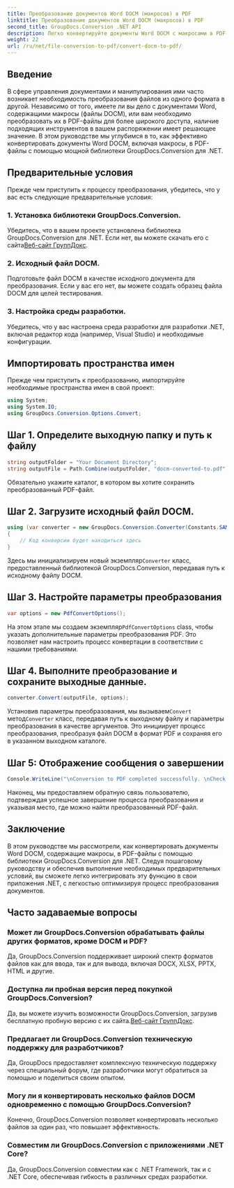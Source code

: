 ```yaml
---
title: Преобразование документов Word DOCM (макросов) в PDF
linktitle: Преобразование документов Word DOCM (макросов) в PDF
second_title: GroupDocs.Conversion .NET API
description: Легко конвертируйте документы Word DOCM с макросами в PDF-файлы с помощью GroupDocs.Conversion для .NET. Оптимизируйте процесс управления документами.
weight: 22
url: /ru/net/file-conversion-to-pdf/convert-docm-to-pdf/
---
```

## Введение
В сфере управления документами и манипулирования ими часто возникает необходимость преобразования файлов из одного формата в другой. Независимо от того, имеете ли вы дело с документами Word, содержащими макросы (файлы DOCM), или вам необходимо преобразовать их в PDF-файлы для более широкого доступа, наличие подходящих инструментов в вашем распоряжении имеет решающее значение. В этом руководстве мы углубимся в то, как эффективно конвертировать документы Word DOCM, включая макросы, в PDF-файлы с помощью мощной библиотеки GroupDocs.Conversion для .NET.
## Предварительные условия
Прежде чем приступить к процессу преобразования, убедитесь, что у вас есть следующие предварительные условия:
### 1. Установка библиотеки GroupDocs.Conversion.
 Убедитесь, что в вашем проекте установлена библиотека GroupDocs.Conversion для .NET. Если нет, вы можете скачать его с сайта[Веб-сайт ГруппДокс](https://releases.groupdocs.com/conversion/net/).
### 2. Исходный файл DOCM.
Подготовьте файл DOCM в качестве исходного документа для преобразования. Если у вас его нет, вы можете создать образец файла DOCM для целей тестирования.
### 3. Настройка среды разработки.
Убедитесь, что у вас настроена среда разработки для разработки .NET, включая редактор кода (например, Visual Studio) и необходимые конфигурации.

## Импортировать пространства имен
Прежде чем приступить к преобразованию, импортируйте необходимые пространства имен в свой проект:
```csharp
using System;
using System.IO;
using GroupDocs.Conversion.Options.Convert;
```
## Шаг 1. Определите выходную папку и путь к файлу
```csharp
string outputFolder = "Your Document Directory";
string outputFile = Path.Combine(outputFolder, "docm-converted-to.pdf");
```
Обязательно укажите каталог, в котором вы хотите сохранить преобразованный PDF-файл.
## Шаг 2. Загрузите исходный файл DOCM.
```csharp
using (var converter = new GroupDocs.Conversion.Converter(Constants.SAMPLE_DOCM))
{
    // Код конверсии будет находиться здесь
}
```
 Здесь мы инициализируем новый экземпляр`Converter` класс, предоставленный библиотекой GroupDocs.Conversion, передавая путь к исходному файлу DOCM.
## Шаг 3. Настройте параметры преобразования
```csharp
var options = new PdfConvertOptions();
```
 На этом этапе мы создаем экземпляр`PdfConvertOptions` class, чтобы указать дополнительные параметры преобразования PDF. Это позволяет нам настроить процесс конвертации в соответствии с нашими требованиями.
## Шаг 4. Выполните преобразование и сохраните выходные данные.
```csharp
converter.Convert(outputFile, options);
```
 Установив параметры преобразования, мы вызываем`Convert` метод`Converter` класс, передавая путь к выходному файлу и параметры преобразования в качестве аргументов. Это инициирует процесс преобразования, преобразуя файл DOCM в формат PDF и сохраняя его в указанном выходном каталоге.
## Шаг 5: Отображение сообщения о завершении
```csharp
Console.WriteLine("\nConversion to PDF completed successfully. \nCheck output in {0}", outputFolder);
```
Наконец, мы предоставляем обратную связь пользователю, подтверждая успешное завершение процесса преобразования и указывая место, где можно найти преобразованный PDF-файл.

## Заключение
В этом руководстве мы рассмотрели, как конвертировать документы Word DOCM, содержащие макросы, в PDF-файлы с помощью библиотеки GroupDocs.Conversion для .NET. Следуя пошаговому руководству и обеспечив выполнение необходимых предварительных условий, вы сможете легко интегрировать эту функцию в свои приложения .NET, с легкостью оптимизируя процесс преобразования документов.
## Часто задаваемые вопросы
### Может ли GroupDocs.Conversion обрабатывать файлы других форматов, кроме DOCM и PDF?
Да, GroupDocs.Conversion поддерживает широкий спектр форматов файлов как для ввода, так и для вывода, включая DOCX, XLSX, PPTX, HTML и другие.
### Доступна ли пробная версия перед покупкой GroupDocs.Conversion?
 Да, вы можете изучить возможности GroupDocs.Conversion, загрузив бесплатную пробную версию с их сайта.[Веб-сайт ГруппДокс](https://releases.groupdocs.com/).
### Предлагает ли GroupDocs.Conversion техническую поддержку для разработчиков?
Да, GroupDocs предоставляет комплексную техническую поддержку через специальный форум, где разработчики могут обратиться за помощью и поделиться своим опытом.
### Могу ли я конвертировать несколько файлов DOCM одновременно с помощью GroupDocs.Conversion?
Конечно, GroupDocs.Conversion позволяет конвертировать несколько файлов за один раз, что повышает эффективность.
### Совместим ли GroupDocs.Conversion с приложениями .NET Core?
Да, GroupDocs.Conversion совместим как с .NET Framework, так и с .NET Core, обеспечивая гибкость в различных средах разработки.